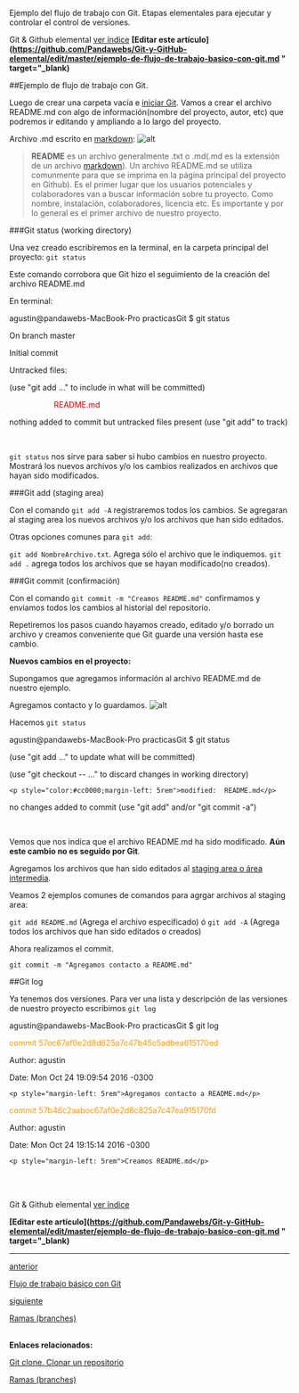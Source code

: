 <span class="hidden-excerpt">Ejemplo del flujo de trabajo con Git. Etapas elementales para ejecutar y controlar el control de versiones.</span>

<!-- Inicio links índice y github -->

<span class="link-to-index-git">Git & Github elemental [ ver índice](http://localhost:2368/git-github-elemental/)</span>
<strong class="link-to-github">[Editar este artículo](https://github.com/Pandawebs/Git-y-GitHub-elemental/edit/master/ejemplo-de-flujo-de-trabajo-basico-con-git.md " target="_blank)</strong>

<!-- Fin links índice y github -->

##Ejemplo de flujo de trabajo con Git.

Luego de crear una carpeta vacía e [iniciar Git](http://localhost:2368/crear-un-repositorio). Vamos a crear el archivo README.md con algo de información(nombre del proyecto, autor, etc) que podremos ir editando y ampliando a lo largo del proyecto.

Archivo .md escrito en [markdown](#):
![alt](http://localhost:2368/assets/images/README.md.png)

> **README** es un archivo generalmente .txt o .md(.md es la extensión de un archivo [markdown](#)). 
Un archivo README.md se utiliza comunmente para que se imprima en la página principal del proyecto en Github). Es el primer lugar que los usuarios potenciales y colaboradores van a buscar información sobre tu proyecto. Como nombre, instalación, colaboradores, licencia etc. 
Es importante y por lo general es el primer archivo de nuestro proyecto.

###Git status (working directory)

Una vez creado escribiremos en la terminal, en la carpeta principal del proyecto:
`git status`

Este comando corrobora que Git hizo el seguimiento de la creación del archivo README.md 

En terminal:
<div class="console">
	<p>agustin@pandawebs-MacBook-Pro practicasGit $ git status</p>
	<p>On branch master</p>
	<p>Initial commit</p>
	<p>Untracked files:</p>
	  <p>(use "git add <file>..." to include in what will be committed)</p>
		<p style="color:#cc0000;margin-left: 5rem">README.md</p>
	<p>nothing added to commit but untracked files present (use "git add" to track)</p>
</div>
<br>

`git status` nos sirve para saber si hubo cambios en nuestro proyecto. Mostrará los nuevos archivos y/o los cambios realizados en archivos que hayan sido modificados.

###Git add (staging area)

Con el comando `git add -A` registraremos todos los cambios. Se agregaran al staging area los nuevos archivos y/o los archivos que han sido editados.

Otras opciones comunes para `git add`:

`git add NombreArchivo.txt`. Agrega sólo el archivo que le indiquemos.
`git add .` agrega todos los archivos que se hayan modificado(no creados).

###Git commit (confirmación)

Con el comando `git commit -m "Creamos README.md"` confirmamos y enviamos todos los cambios al historial del repositorio.

Repetiremos los pasos cuando hayamos creado, editado y/o borrado un archivo y creamos
conveniente que Git guarde una versión hasta ese cambio.

**Nuevos cambios en el proyecto:**

Supongamos que agregamos información al archivo README.md de nuestro ejemplo.

Agregamos contacto y lo guardamos.
![alt](http://localhost:2368/assets/images/README.md-2.png)

Hacemos `git status`

<div class="console">
  <p>agustin@pandawebs-MacBook-Pro practicasGit $ git status</p>  
  <p>(use "git add <file>..." to update what will be committed)</p>
  <p>(use "git checkout -- <file>..." to discard changes in working directory)</p>


    <p style="color:#cc0000;margin-left: 5rem">modified:  README.md</p>

  <p>no changes added to commit (use "git add" and/or "git commit -a")</p>

</div>
<br>


Vemos que nos indica que el archivo README.md ha sido modificado. **Aún este cambio no es seguido por Git**.

Agregamos los archivos que han sido editados al [staging area o área intermedia](http://localhost:2368/flujo-de-trabajo-basico-con-git).

Veamos 2 ejemplos comunes de comandos para agrgar archivos al staging area:

`git add README.md` (Agrega el archivo especificado)
ó
`git add -A` (Agrega todos los archivos que han sido editados o creados)

Ahora realizamos el commit.

`git commit -m "Agregamos contacto a README.md"`

##Git log

Ya tenemos dos versiones. Para ver una lista y descripción de las versiones de nuestro
proyecto escribimos `git log`

<div class="console">
  <p>agustin@pandawebs-MacBook-Pro practicasGit $ git log</p>  
  <p style="color:#ff9900">commit 57oc67af0e2d8d825a7c47b45c5adbea615170ed</p>  
  <p>Author: agustin <agustin@example.com></p>
  <p>Date:   Mon Oct 24 19:09:54 2016 -0300</p>

    <p style="margin-left: 5rem">Agregamos contacto a README.md</p>

  <p style="color:#ff9900">commit 57b46c2aaboc67af0e2d8c825a7c47ea915170fd</p>  
  <p>Author: agustin <agustin@example.com></p>
  <p>Date:   Mon Oct 24 19:15:14 2016 -0300</p>

    <p style="margin-left: 5rem">Creamos README.md</p>

</div>

<br>
<br>

<!-- Inicio links índice y github -->

<span class="link-to-index-git">Git & Github elemental [ ver índice](http://localhost:2368/git-github-elemental/)</span>

<strong class="link-to-github">[Editar este artículo](https://github.com/Pandawebs/Git-y-GitHub-elemental/edit/master/ejemplo-de-flujo-de-trabajo-basico-con-git.md " target="_blank)</strong>

<!-- Fin links índice y github -->

<hr>
<div class="post-content_next">
  <a href="http://localhost:2368/flujo-de-trabajo-basico-con-git">
    <div class="post-content_next-left">
      <p>anterior</p>
      <span>Flujo de trabajo básico con Git</span>
  </div>
  <a href="http://localhost:2368/trabajar-con-ramas-git/">
    <div class="post-content_next-right">
      <p>siguiente</p>
      <span>Ramas (branches)</span>
    </div>
  </a>
</div>
<br>

**Enlaces relacionados:**

[Git clone. Clonar un repositorio](http://localhost:2368/clonar-un-repositorio)

[Ramas (branches)](http://localhost:2368/trabajar-con-ramas-git)

